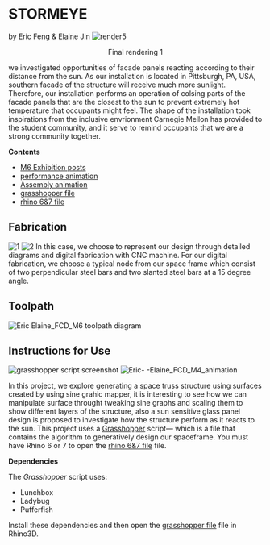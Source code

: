 # STORMEYE
by Eric Feng & Elaine Jin
    ![render5](https://user-images.githubusercontent.com/104148009/165725667-c0d70816-61a7-40ec-b2da-aae741b8ddd2.png)
    <p align="center">Final rendering 1</p>
</p>

we investigated opportunities of facade panels reacting according to their distance from the sun. As our installation is located in Pittsburgh, PA, USA, southern facade of the structure will receive much more sunlight. Therefore, our installation performs an operation of colsing parts of the facade panels that are the closest to the sun to prevent extremely hot temperature that occupants might feel. The shape of the installation took inspirations from the inclusive envrionment Carnegie Mellon has provided to the student community, and it serve to remind occupants that we are a strong community together. 

**Contents**

- <a href="https://drive.google.com/file/d/1R5JfQKChFIofEnlH2bEXQ2dlLqoi-2Jz/view?usp=sharing"> M6 Exhibition posts
- <a href="https://drive.google.com/file/d/1-wFmPMbLkCiR11nyrI5JIQAiecHW_30T/view?usp=sharing"> performance animation</a>
- <a href="https://drive.google.com/file/d/1-wFmPMbLkCiR11nyrI5JIQAiecHW_30T/view?usp=sharing"> Assembly animation</a>
- <a href="https://drive.google.com/file/d/1Xx-BAiJOEaJtxtih9Y5A21Z39kpJK6yz/view?usp=sharing"> grasshopper file</a>
- <a href="https://drive.google.com/file/d/1bM4RsLYVoZxPGBMB9QUbIUNgtJYaGrF9/view?usp=sharing"> rhino 6&7 file</a>
## Fabrication
![1](https://user-images.githubusercontent.com/104148009/165726490-4ae22ad6-3400-416e-ac90-02b02c2b75da.png)
![2](https://user-images.githubusercontent.com/104148009/165726504-8886f6dd-ba6e-4440-a442-bd586d2d6383.png)
In this case, we choose to represent our design through detailed diagrams and digital fabrication with CNC machine. For our digital fabrication, we choose a typical node from our space frame which consist of two perpendicular steel bars and two slanted steel bars at a 15 degree angle. 
## Toolpath
![Eric   Elaine_FCD_M6 toolpath diagram](https://user-images.githubusercontent.com/104148009/165726811-4932cc29-b304-491b-a633-d01ac0a153a6.jpg)
## Instructions for Use
![grasshopper script screenshot](https://user-images.githubusercontent.com/104148009/165729273-3455d3a3-3ea6-482d-bc95-df012adb9696.png)
![Eric- -Elaine_FCD_M4_animation](https://user-images.githubusercontent.com/104148009/165729525-1dd3bdac-af60-4623-8af9-03a28cae22e2.gif)

In this project, we explore generating a space truss structure using surfaces created by using sine grahic mapper, it is interesting to see how we can manipulate surface throught tweaking sine graphs and scaling them to show different layers of the structure, also a sun sensitive glass panel design is proposed to investigate how the structure perform as it reacts to the sun.
This project uses a <a href="https://drive.google.com/file/d/1Xx-BAiJOEaJtxtih9Y5A21Z39kpJK6yz/view?usp=sharing">Grasshopper</a> script&mdash; which is a file that contains the algorithm to generatively design our spaceframe. You must have Rhino 6 or 7 to open the <a href="https://drive.google.com/file/d/1bM4RsLYVoZxPGBMB9QUbIUNgtJYaGrF9/view?usp=sharing"> rhino 6&7 file</a> file.

**Dependencies**

The _Grasshopper_ script uses:
  - Lunchbox
  - Ladybug
  - Pufferfish

Install these dependencies and then open the <a href="https://drive.google.com/file/d/1Xx-BAiJOEaJtxtih9Y5A21Z39kpJK6yz/view?usp=sharing"> grasshopper file</a> file in Rhino3D.

